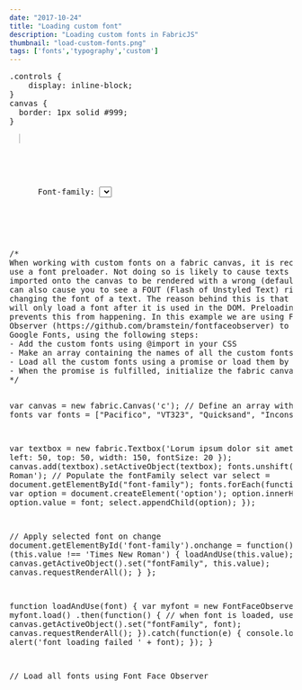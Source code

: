 ```yaml
---
date: "2017-10-24"
title: "Loading custom font"
description: "Loading custom fonts in FabricJS"
thumbnail: "load-custom-fonts.png"
tags: ['fonts','typography','custom']
---
```


<div
  class="codepen-later"
  data-editable="true"
  data-height="500"
  data-default-tab="result"
  data-prefill='{
    "scripts": ["https://unpkg.com/fabric@4.0.0-beta.12/dist/fabric.js", "http://rawgit.com/bramstein/fontfaceobserver/master/fontfaceobserver.js"]
  }'
>
<pre data-lang="css" data-options-autoprefixer="true">
.controls {
	display: inline-block;
}
canvas {
  border: 1px solid #999;
}
</pre>
<pre data-lang="html">
  <canvas id="c" width="500" height="500" style="border:1px solid #ccc"></canvas>
  <div class="controls">
    <p>
      Font-family: <select id="font-family"></select>
    </p>
  </div>
</pre>
<pre data-lang="js">
/*
When working with custom fonts on a fabric canvas, it is recommended to
use a font preloader. Not doing so is likely to cause texts that are
imported onto the canvas to be rendered with a wrong (default) font. It
can also cause you to see a FOUT (Flash of Unstyled Text) right after
changing the font of a text. The reason behind this is that the browser
will only load a font after it is used in the DOM. Preloading fonts
prevents this from happening. In this example we are using Font Face
Observer (https://github.com/bramstein/fontfaceobserver) to preload
Google Fonts, using the following steps:
- Add the custom fonts using @import in your CSS
- Make an array containing the names of all the custom fonts
- Load all the custom fonts using a promise or load them by request
- When the promise is fulfilled, initialize the fabric canvas
*/

var canvas = new fabric.Canvas('c');
// Define an array with all fonts
var fonts = ["Pacifico", "VT323", "Quicksand", "Inconsolata"];

var textbox = new fabric.Textbox('Lorum ipsum dolor sit amet', {
  left: 50,
  top: 50,
  width: 150,
  fontSize: 20
});
canvas.add(textbox).setActiveObject(textbox);
fonts.unshift('Times New Roman');
// Populate the fontFamily select
var select = document.getElementById("font-family");
fonts.forEach(function(font) {
  var option = document.createElement('option');
  option.innerHTML = font;
  option.value = font;
  select.appendChild(option);
});

// Apply selected font on change
document.getElementById('font-family').onchange = function() {
  if (this.value !== 'Times New Roman') {
    loadAndUse(this.value);
  } else {
    canvas.getActiveObject().set("fontFamily", this.value);
    canvas.requestRenderAll();
  }
};

function loadAndUse(font) {
  var myfont = new FontFaceObserver(font)
  myfont.load()
    .then(function() {
      // when font is loaded, use it.
      canvas.getActiveObject().set("fontFamily", font);
      canvas.requestRenderAll();
    }).catch(function(e) {
      console.log(e)
      alert('font loading failed ' + font);
    });
}

// Load all fonts using Font Face Observer
</pre>
</div>